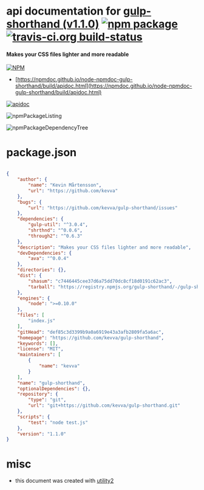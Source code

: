 # api documentation for  [gulp-shorthand (v1.1.0)](https://github.com/kevva/gulp-shorthand)  [![npm package](https://img.shields.io/npm/v/npmdoc-gulp-shorthand.svg?style=flat-square)](https://www.npmjs.org/package/npmdoc-gulp-shorthand) [![travis-ci.org build-status](https://api.travis-ci.org/npmdoc/node-npmdoc-gulp-shorthand.svg)](https://travis-ci.org/npmdoc/node-npmdoc-gulp-shorthand)
#### Makes your CSS files lighter and more readable

[![NPM](https://nodei.co/npm/gulp-shorthand.png?downloads=true&downloadRank=true&stars=true)](https://www.npmjs.com/package/gulp-shorthand)

- [https://npmdoc.github.io/node-npmdoc-gulp-shorthand/build/apidoc.html](https://npmdoc.github.io/node-npmdoc-gulp-shorthand/build/apidoc.html)

[![apidoc](https://npmdoc.github.io/node-npmdoc-gulp-shorthand/build/screenCapture.buildCi.browser.%252Ftmp%252Fbuild%252Fapidoc.html.png)](https://npmdoc.github.io/node-npmdoc-gulp-shorthand/build/apidoc.html)

![npmPackageListing](https://npmdoc.github.io/node-npmdoc-gulp-shorthand/build/screenCapture.npmPackageListing.svg)

![npmPackageDependencyTree](https://npmdoc.github.io/node-npmdoc-gulp-shorthand/build/screenCapture.npmPackageDependencyTree.svg)



# package.json

```json

{
    "author": {
        "name": "Kevin Mårtensson",
        "url": "https://github.com/kevva"
    },
    "bugs": {
        "url": "https://github.com/kevva/gulp-shorthand/issues"
    },
    "dependencies": {
        "gulp-util": "^3.0.4",
        "shrthnd": "^0.0.6",
        "through2": "^0.6.3"
    },
    "description": "Makes your CSS files lighter and more readable",
    "devDependencies": {
        "ava": "^0.0.4"
    },
    "directories": {},
    "dist": {
        "shasum": "c7446445cee37d6a75dd70dc8cf18d0191c62ac3",
        "tarball": "https://registry.npmjs.org/gulp-shorthand/-/gulp-shorthand-1.1.0.tgz"
    },
    "engines": {
        "node": ">=0.10.0"
    },
    "files": [
        "index.js"
    ],
    "gitHead": "def85c3d3399b9a0a6919e43a3afb2809fa5a6ac",
    "homepage": "https://github.com/kevva/gulp-shorthand",
    "keywords": [],
    "license": "MIT",
    "maintainers": [
        {
            "name": "kevva"
        }
    ],
    "name": "gulp-shorthand",
    "optionalDependencies": {},
    "repository": {
        "type": "git",
        "url": "git+https://github.com/kevva/gulp-shorthand.git"
    },
    "scripts": {
        "test": "node test.js"
    },
    "version": "1.1.0"
}
```



# misc
- this document was created with [utility2](https://github.com/kaizhu256/node-utility2)
